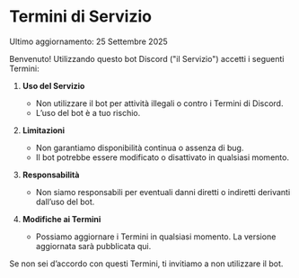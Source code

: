 # Termini di Servizio

Ultimo aggiornamento: 25 Settembre 2025

Benvenuto! Utilizzando questo bot Discord ("il Servizio") accetti i seguenti Termini:

1. **Uso del Servizio**
   - Non utilizzare il bot per attività illegali o contro i Termini di Discord.
   - L’uso del bot è a tuo rischio.

2. **Limitazioni**
   - Non garantiamo disponibilità continua o assenza di bug.
   - Il bot potrebbe essere modificato o disattivato in qualsiasi momento.

3. **Responsabilità**
   - Non siamo responsabili per eventuali danni diretti o indiretti derivanti dall’uso del bot.

4. **Modifiche ai Termini**
   - Possiamo aggiornare i Termini in qualsiasi momento. La versione aggiornata sarà pubblicata qui.

Se non sei d’accordo con questi Termini, ti invitiamo a non utilizzare il bot.
